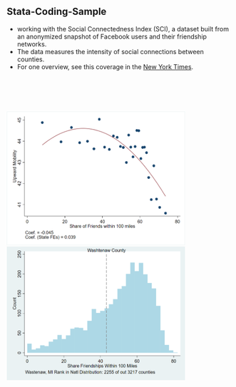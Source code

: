 ## Stata-Coding-Sample

* working with the Social Connectedness Index (SCI), a dataset built from an anonymized snapshot of Facebook users and their friendship networks. 
* The data measures the intensity of social connections between counties. 
* For one overview, see this coverage in the [New York Times](https://www.nytimes.com/interactive/2018/09/19/upshot/facebook-county-friendships.html).  


<pre>




</pre>


<p float="left">
<img src="./output/1.png" width="400" height="300">
<img src="./output/2.png" width="400" height="300">
</p>
